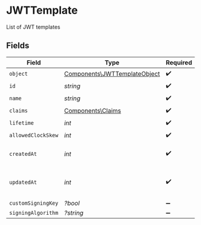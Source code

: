 # JWTTemplate

List of JWT templates


## Fields

| Field                                                                        | Type                                                                         | Required                                                                     | Description                                                                  |
| ---------------------------------------------------------------------------- | ---------------------------------------------------------------------------- | ---------------------------------------------------------------------------- | ---------------------------------------------------------------------------- |
| `object`                                                                     | [Components\JWTTemplateObject](../../Models/Components/JWTTemplateObject.md) | :heavy_check_mark:                                                           | N/A                                                                          |
| `id`                                                                         | *string*                                                                     | :heavy_check_mark:                                                           | N/A                                                                          |
| `name`                                                                       | *string*                                                                     | :heavy_check_mark:                                                           | N/A                                                                          |
| `claims`                                                                     | [Components\Claims](../../Models/Components/Claims.md)                       | :heavy_check_mark:                                                           | N/A                                                                          |
| `lifetime`                                                                   | *int*                                                                        | :heavy_check_mark:                                                           | N/A                                                                          |
| `allowedClockSkew`                                                           | *int*                                                                        | :heavy_check_mark:                                                           | N/A                                                                          |
| `createdAt`                                                                  | *int*                                                                        | :heavy_check_mark:                                                           | Unix timestamp of creation.<br/>                                             |
| `updatedAt`                                                                  | *int*                                                                        | :heavy_check_mark:                                                           | Unix timestamp of last update.<br/>                                          |
| `customSigningKey`                                                           | *?bool*                                                                      | :heavy_minus_sign:                                                           | N/A                                                                          |
| `signingAlgorithm`                                                           | *?string*                                                                    | :heavy_minus_sign:                                                           | N/A                                                                          |